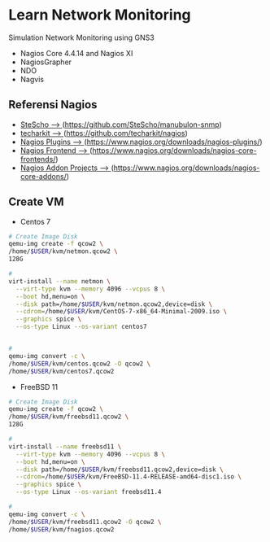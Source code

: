 # Learn Network Monitoring
Simulation Network Monitoring using GNS3

- Nagios Core 4.4.14 and Nagios XI
- NagiosGrapher
- NDO 
- Nagvis

## Referensi Nagios
- [SteScho --> ](https://github.com/SteScho/manubulon-snmp)(https://github.com/SteScho/manubulon-snmp)
- [techarkit --> ](https://github.com/techarkit/nagios)(https://github.com/techarkit/nagios)
- [Nagios Plugins --> ](https://www.nagios.org/downloads/nagios-plugins/)(https://www.nagios.org/downloads/nagios-plugins/)
- [Nagios Frontend --> ](https://www.nagios.org/downloads/nagios-core-frontends/)(https://www.nagios.org/downloads/nagios-core-frontends/)
- [Nagios Addon Projects --> ](https://www.nagios.org/downloads/nagios-core-addons/)(https://www.nagios.org/downloads/nagios-core-addons/)


## Create VM
- Centos 7
```sh
# Create Image Disk
qemu-img create -f qcow2 \
/home/$USER/kvm/netmon.qcow2 \
128G

#
virt-install --name netmon \
  --virt-type kvm --memory 4096 --vcpus 8 \
  --boot hd,menu=on \
  --disk path=/home/$USER/kvm/netmon.qcow2,device=disk \
  --cdrom=/home/$USER/kvm/CentOS-7-x86_64-Minimal-2009.iso \
  --graphics spice \
  --os-type Linux --os-variant centos7


#
qemu-img convert -c \
/home/$USER/kvm/centos.qcow2 -O qcow2 \
/home/$USER/kvm/centos7.qcow2
```

- FreeBSD 11
```sh
# Create Image Disk
qemu-img create -f qcow2 \
/home/$USER/kvm/freebsd11.qcow2 \
128G

# 
virt-install --name freebsd11 \
  --virt-type kvm --memory 4096 --vcpus 8 \
  --boot hd,menu=on \
  --disk path=/home/$USER/kvm/freebsd11.qcow2,device=disk \
  --cdrom=/home/$USER/kvm/FreeBSD-11.4-RELEASE-amd64-disc1.iso \
  --graphics spice \
  --os-type Linux --os-variant freebsd11.4

#
qemu-img convert -c \
/home/$USER/kvm/freebsd11.qcow2 -O qcow2 \
/home/$USER/kvm/fnagios.qcow2
```


